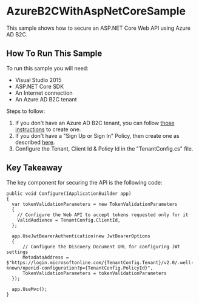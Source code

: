 # AzureB2CWithAspNetCoreSample
This sample shows how to secure an ASP.NET Core Web API using Azure AD B2C.

## How To Run This Sample

To run this sample you will need:
- Visual Studio 2015
- ASP.NET Core SDK
- An Internet connection
- An Azure AD B2C tenant

Steps to follow:

1. If you don't have an Azure AD B2C tenant, you can follow [those instructions](https://azure.microsoft.com/en-us/documentation/articles/active-directory-b2c-get-started/) to create one. 
2. If you don't have a "Sign Up or Sign In" Policy, then create one as described [here](https://azure.microsoft.com/en-us/documentation/articles/active-directory-b2c-reference-policies/#how-to-create-a-sign-up-policy).
3. Configure the Tenant, Client Id & Policy Id in the "TenantConfig.cs" file.

## Key Takeaway
The key component for securing the API is the following code:

    public void Configure(IApplicationBuilder app)
    {
      var tokenValidationParameters = new TokenValidationParameters
      {
        // Configure the Web API to accept tokens requested only for it
        ValidAudience = TenantConfig.ClientId,
      };

      app.UseJwtBearerAuthentication(new JwtBearerOptions
      {
          // Configure the Discoery Document URL for configuring JWT settings
          MetadataAddress = $"https://login.microsoftonline.com/{TenantConfig.Tenant}/v2.0/.well-known/openid-configuration?p={TenantConfig.PolicyId}",
          TokenValidationParameters = tokenValidationParameters
      });

      app.UseMvc();
    }  

